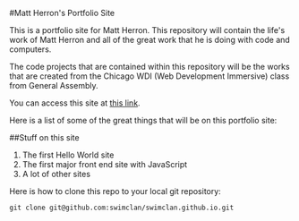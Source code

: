 #Matt Herron's Portfolio Site

This is a portfolio site for Matt Herron.  This repository will contain the life's work of Matt Herron and all of the great work that he is doing with code and computers.

The code projects that are contained within this repository will be the works that are created from the Chicago WDI (Web Development Immersive) class from General Assembly.

You can access this site at [this link](https://github.com/swimclan/swimclan.github.io).

Here is a list of some of the great things that will be on this portfolio site:

##Stuff on this site

1. The first Hello World site
2. The first major front end site with JavaScript
3. A lot of other sites

Here is how to clone this repo to your local git repository:

```git clone git@github.com:swimclan/swimclan.github.io.git```
